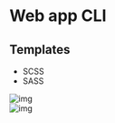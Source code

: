 # Web app CLI
## Templates
- SCSS
- SASS

![img](https://i.imgur.com/QQxGQhj.png)
<br/>
![img](https://i.imgur.com/HYATp3q.png)
